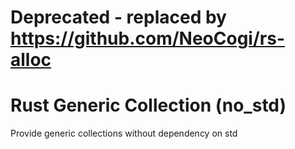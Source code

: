 # Deprecated - replaced by https://github.com/NeoCogi/rs-alloc

# Rust Generic Collection (no_std)

Provide generic collections without dependency on std

